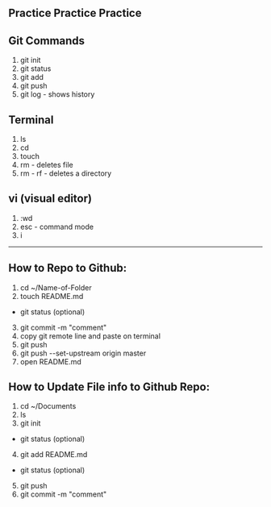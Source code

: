 ## Practice Practice Practice 

## Git Commands 

1. git init
2. git status
3. git add
4. git push
5. git log - shows history

## Terminal

1.  ls
2. cd
3. touch
4. rm - deletes file
5. rm - rf - deletes a directory

## vi (visual editor)
1.  :wd 
2. esc - command mode 
3. i 


----

## How to Repo to Github:

1. cd ~/Name-of-Folder
2. touch README.md 
* git status (optional)
3. git commit -m "comment"
4. copy git remote line and paste on terminal
5. git push
6. git push --set-upstream origin master
7. open README.md

## How to Update File info to Github Repo:

1. cd ~/Documents
2. ls
3. git init
* git status (optional)
4. git add README.md 
* git status (optional)
5. git push
6. git commit -m "comment"



